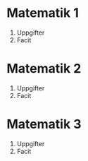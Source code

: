 # Matematik 1

1. Uppgifter
2. Facit

# Matematik 2

1. Uppgifter
2. Facit

# Matematik 3

1. Uppgifter
2. Facit
